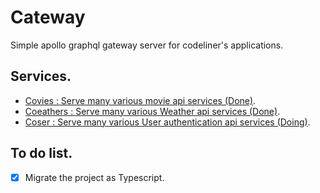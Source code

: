 # Cateway

Simple apollo graphql gateway server for codeliner's applications.

## Services.

- [Covies : Serve many various movie api services (Done)](https://github.com/code1iners/covies-api).
- [Coeathers : Serve many various Weather api services (Done)](https://github.com/code1iners/coeather-api).
- [Coser : Serve many various User authentication api services (Doing)](https://github.com/code1iners/coser-api).

## To do list.

- [x] Migrate the project as Typescript.
